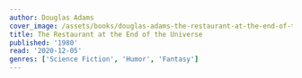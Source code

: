 ```yaml
---
author: Douglas Adams
cover_image: /assets/books/douglas-adams-the-restaurant-at-the-end-of-the-universe.jpg
title: The Restaurant at the End of the Universe
published: '1980'
read: '2020-12-05'
genres: ['Science Fiction', 'Humor', 'Fantasy']
---
```

